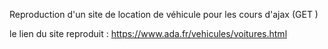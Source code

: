 Reproduction d'un site de location de véhicule pour les cours d'ajax (GET ) 



le lien du site reproduit : https://www.ada.fr/vehicules/voitures.html